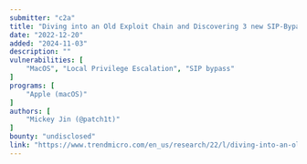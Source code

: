 ```yaml
---
submitter: "c2a"
title: "Diving into an Old Exploit Chain and Discovering 3 new SIP-Bypass Vulnerabilities"
date: "2022-12-20"
added: "2024-11-03"
description: ""
vulnerabilities: [
    "MacOS", "Local Privilege Escalation", "SIP bypass"
]
programs: [
    "Apple (macOS)"
]
authors: [
    "Mickey Jin (@patch1t)"
]
bounty: "undisclosed"
link: "https://www.trendmicro.com/en_us/research/22/l/diving-into-an-old-exploit-chain-and-discovering-3-new-sip-bypas.html"
---
```




